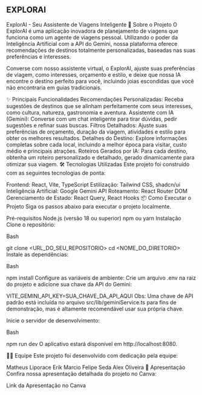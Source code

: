 ## EXPLORAI

ExplorAI - Seu Assistente de Viagens Inteligente
🚀 Sobre o Projeto
O ExplorAI é uma aplicação inovadora de planejamento de viagens que funciona como um agente de viagens pessoal. Utilizando o poder da Inteligência Artificial com a API do Gemini, nossa plataforma oferece recomendações de destinos totalmente personalizadas, baseadas nas suas preferências e interesses.

Converse com nosso assistente virtual, o ExplorAI, ajuste suas preferências de viagem, como interesses, orçamento e estilo, e deixe que nossa IA encontre o destino perfeito para você, incluindo joias escondidas que você não encontraria em guias tradicionais.

✨ Principais Funcionalidades
Recomendações Personalizadas: Receba sugestões de destinos que se alinham perfeitamente com seus interesses, como cultura, natureza, gastronomia e aventura.
Assistente com IA (Gemini): Converse com um chat inteligente para tirar dúvidas, pedir sugestões e refinar suas buscas.
Filtros Detalhados: Ajuste suas preferências de orçamento, duração da viagem, atividades e estilo para obter os melhores resultados.
Detalhes do Destino: Explore informações completas sobre cada local, incluindo a melhor época para visitar, custo médio e principais atrações.
Roteiros Gerados por IA: Para cada destino, obtenha um roteiro personalizado e detalhado, gerado dinamicamente para otimizar sua viagem.
🛠️ Tecnologias Utilizadas
Este projeto foi construído com as seguintes tecnologias de ponta:

Frontend: React, Vite, TypeScript
Estilização: Tailwind CSS, shadcn/ui
Inteligência Artificial: Google Gemini API
Roteamento: React Router DOM
Gerenciamento de Estado: React Query, React Hooks
📦 Como Executar o Projeto
Siga os passos abaixo para executar o projeto localmente.

Pré-requisitos
Node.js (versão 18 ou superior)
npm ou yarn
Instalação
Clone o repositório:

Bash

git clone <URL_DO_SEU_REPOSITORIO>
cd <NOME_DO_DIRETORIO>
Instale as dependências:

Bash

npm install
Configure as variáveis de ambiente:
Crie um arquivo .env na raiz do projeto e adicione sua chave da API do Gemini:

VITE_GEMINI_API_KEY=SUA_CHAVE_DA_API_AQUI
Obs: Uma chave de API padrão está incluída no arquivo src/lib/geminiService.ts para fins de demonstração, mas é altamente recomendável usar sua própria chave.

Inicie o servidor de desenvolvimento:

Bash

npm run dev
O aplicativo estará disponível em http://localhost:8080.

👨‍💻 Equipe
Este projeto foi desenvolvido com dedicação pela equipe:

Matheus Liporace
Erik Marcio
Felipe Seda
Alex Oliveira
🎨 Apresentação
Confira nossa apresentação detalhada do projeto no Canva:

Link da Apresentação no Canva
